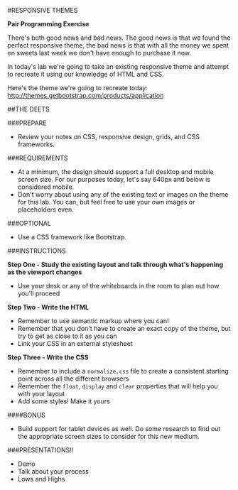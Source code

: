 #RESPONSIVE THEMES

**Pair Programming Exercise**

There's both good news and bad news. The good news is that we found the perfect responsive theme, the bad news is that with all the money we spent on sweets last week we don't have enough to purchase it now.

In today's lab we're going to take an existing responsive theme and attempt to recreate it using our knowledge of HTML and CSS.

Here's the theme we're going to recreate today: 
http://themes.getbootstrap.com/products/application

##THE DEETS

###PREPARE
- Review your notes on CSS, responsive design, grids, and CSS frameworks.
 
###REQUIREMENTS
- At a minimum, the design should support a full desktop and mobile screen size. For our purposes today, let's say 640px and below is considered mobile.
- Don't worry about using any of the existing text or images on the theme for this lab. You can, but feel free to use your own images or placeholders even.

###OPTIONAL
- Use a CSS framework like Bootstrap.

###INSTRUCTIONS

**Step One - Study the existing layout and talk through what's happening as the viewport changes**
- Use your desk or any of the whiteboards in the room to plan out how you'll proceed

**Step Two - Write the HTML**
- Remember to use semantic markup where you can!
- Remember that you don't have to create an exact copy of the theme, but try to get as close to it as you can
- Link your CSS in an external stylesheet

**Step Three - Write the CSS**
- Remember to include a ``` normalize.css ``` file to create a consistent starting point across all the different browsers
- Remember the `float`, `display` and `clear` properties that will help you with your layout
- Add some styles! Make it yours

####BONUS
- Build support for tablet devices as well. Do some research to find out the appropriate screen sizes to consider for this new medium.

###PRESENTATIONS!! 
- Demo
- Talk about your process
- Lows and Highs
